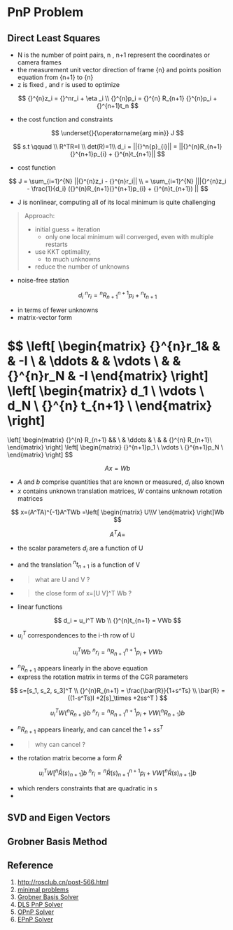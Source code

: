 # PnP Problem



## Direct Least Squares

* N is the number of point pairs, n , n+1 represent the coordinates or camera frames
* the measurement unit vector direction of frame {n} and points position equation from {n+1} to {n}
* z is fixed , and r is used to optimize

$$
{}^{n}z_i = {}^nr_i + \eta _i \\
{}^{n}p_i = {}^{n} R_{n+1} {}^{n}p_i + {}^{n+1}t_n
$$

* the cost function and constraints

$$
\underset{}{\operatorname{arg min}} J
$$

$$
s.t \qquad \\ R^TR=I \\
det(R)=1\\
d_i = ||{}^n{p}_{i}|| = ||{}^{n}R_{n+1}{}^{n+1}p_{i} + {}^{n}t_{n+1}||
$$

* cost function 

$$
J = \sum_{i=1}^{N} ||{}^{n}z_i - {}^{n}r_i|| \\
= \sum_{i=1}^{N} |||{}^{n}z_i -  \frac{1}{d_i} ({}^{n}R_{n+1}{}^{n+1}p_{i} + {}^{n}t_{n+1}) ||
$$



* J is nonlinear, computing all of its local minimum is quite challenging

> Approach:
>
> * initial guess + iteration
>   * only one local minimum will converged, even with multiple restarts
> * use KKT optimality,
>   * to much unknowns
> * reduce the number of unknowns

* noise-free station

$$
d_i \  {}^{n}r_i ={}^{n}R_{n+1}{}^{n+1}p_{i} + {}^{n}t_{n+1}
$$

* in terms of fewer unknowns
* matrix-vector form

$$
\left[ \begin{matrix}
{}^{n}r_1& &  & -I \\
 & \ddots & &  \vdots \\
 & & {}^{n}r_N & -I
\end{matrix} \right]
\left[ \begin{matrix}
d_1 \\
\vdots \\
d_N \\
{}^{n} t_{n+1} \\
\end{matrix} \right]
=
\left[ \begin{matrix}
{}^{n} R_{n+1} && \\
& \ddots & \\
& & {}^{n} R_{n+1}\\
\end{matrix} \right]
\left[ \begin{matrix}
{}^{n+1}p_1 \\
\vdots \\
{}^{n+1}p_N \\
\end{matrix} \right]
$$

$$
Ax=Wb
$$

* $A$ and $b$ comprise quantities that are known or measured, $d_i$  also known
* $x$ contains unknown translation matrices,  $W$ contains unknown rotation matrices

$$
x=(A^TA)^{-1}A^TWb =\left[ \begin{matrix} U\\V \end{matrix} \right]Wb
$$

$$
A^TA = 
$$



* the scalar parameters $d_i$ are a function of U 

* and the translation ${}^{n}t_{n+1}$ is a function of V

* > what are U and V ? 

* > the close form of x=[U V]^T Wb ?



* linear functions

$$
d_i = u_i^T Wb \\
{}^{n}t_{n+1} = VWb 
$$

* $u_i^T$ correspondences to the i-th row of U

$$
u_i^TWb \  {}^{n}r_i = {}^{n}R_{n+1}{}^{n+1}p_i  + VWb
$$

* ${}^{n}R_{n+1}$ appears linearly in the above equation
* express the rotation matrix in terms of the CGR parameters

$$
s=[s_1, s_2, s_3]^T \\
{}^{n}R_{n+1} = \frac{\bar{R}}{1+s^Ts} \\
\bar{R} = ((1-s^Ts)I +2[s]_\times +2ss^T )
$$

$$
u_i^TW({}^{n}R_{n+1})b \  {}^{n}r_i = {}^{n}R_{n+1}{}^{n+1}p_i  + VW({}^{n}R_{n+1})b
$$

* ${}^{n}R_{n+1}$ appears linearly, and can cancel the $1+ss^T$ 

* > why can cancel ?

* the rotation matrix become a form $\bar{R}$

$$
u_i^TW[{}^{n}\bar{R}(s)_{n+1}]b \  {}^{n}r_i = {}^{n}\bar{R}(s)_{n+1}{}^{n+1}p_i  + VW[{}^{n}\bar{R}(s)_{n+1}]b
$$

* which renders constraints that are quadratic in s 
* ​

## SVD and Eigen Vectors 



## Grobner  Basis Method





## Reference

1. http://rosclub.cn/post-566.html 
2. [minimal problems](http://cmp.felk.cvut.cz/mini/)
3. [Grobner Basis Solver](http://cmp.felk.cvut.cz/~kukelova/publications/Kukelova-etal-ECCV-2008.pdf)
4. [DLS PnP Solver](http://www-users.cs.umn.edu/%7Estergios/papers/ICCV-11-DLS-PnP.pdf)
5. [OPnP Solver](https://sites.google.com/site/yinqiangzheng/)
6. [EPnP Solver](http://icwww.epfl.ch/~lepetit/papers/lepetit_ijcv08.pdf)
